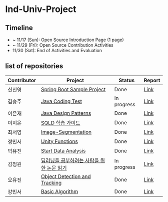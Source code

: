 # Ind-Univ-Project

## Timeline
- ~ 11/17 (Sun): Open Source Introduction Page (1 page)
- ~ 11/29 (Fri): Open Source Contribution Activities
- 11/30 (Sat): End of Activities and Evaluation

## list of repositories
| Contributor | Project | Status | Report |
|-------------|---------|--------|--------|
| 신진영 | [Spring Boot Sample Project](https://github.com/Jinyshin/spring-boot-boilerplate) | Done | [Link](./reports/2013280) |
| 김승주 | [Java Coding Test](https://github.com/making-a-scene/java-coding-test)   | In progress | [Link](./reports/2015826) |
| 이은재 | [Java Design Patterns](https://github.com/lucy1287/java_design_patterns)   | Done | [Link](./reports/2016969) |
| 이지은 | [SQLD 학습 가이드](https://github.com/mariewldms/SQLD)   | Done | [Link](./reports/2212449) |
| 최서영 | [Image-Segmentation](https://github.com/ChoiSeoY/Image-Segmentation)   | Done | [Link](./reports/2212907) |
| 정민서 | [Unity Functions](https://github.com/M-J1nx/MatchMaking)   | Done | [Link](./reports/2213369) |
| 박유진 | [Start Data Analysis](https://github.com/chanchanhi/Start_Data_Analysis)   | Done | [Link](./reports/2113875) |
| 김정원 | [딥러닝을 공부하려는 사람을 위한 논문 읽기](https://github.com/duwjd/readMLpaper)   | In progress | [Link](./reports/1916667) |
| 오유진 | [Object Detection and Tracking](https://github.com/yujinoh0103/objectTracking)   | Done | [Link](./reports/2216362) |
| 강민서 | [Basic Algorithm](https://github.com/1224kang/Basic-Algorithm) | Done | [Link](./reports/2216196) |
